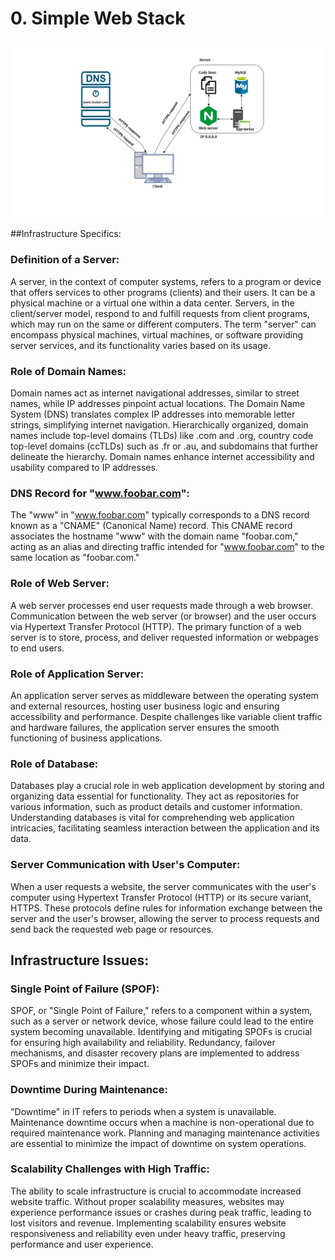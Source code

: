 # 0. Simple Web Stack

<p align="center"><img src="https://github.com/isaquliyev/holbertonschool-system_engineering-devops/blob/master/web_infrastructure_design/task_0.png"></p>

##Infrastructure Specifics:


### Definition of a Server:
A server, in the context of computer systems, refers to a program or device that offers services to other programs (clients) and their users. It can be a physical machine or a virtual one within a data center. Servers, in the client/server model, respond to and fulfill requests from client programs, which may run on the same or different computers. The term "server" can encompass physical machines, virtual machines, or software providing server services, and its functionality varies based on its usage.

### Role of Domain Names:
Domain names act as internet navigational addresses, similar to street names, while IP addresses pinpoint actual locations. The Domain Name System (DNS) translates complex IP addresses into memorable letter strings, simplifying internet navigation. Hierarchically organized, domain names include top-level domains (TLDs) like .com and .org, country code top-level domains (ccTLDs) such as .fr or .au, and subdomains that further delineate the hierarchy. Domain names enhance internet accessibility and usability compared to IP addresses.

### DNS Record for "www.foobar.com":
The "www" in "www.foobar.com" typically corresponds to a DNS record known as a "CNAME" (Canonical Name) record. This CNAME record associates the hostname "www" with the domain name "foobar.com," acting as an alias and directing traffic intended for "www.foobar.com" to the same location as "foobar.com."

### Role of Web Server:
A web server processes end user requests made through a web browser. Communication between the web server (or browser) and the user occurs via Hypertext Transfer Protocol (HTTP). The primary function of a web server is to store, process, and deliver requested information or webpages to end users.

### Role of Application Server:
An application server serves as middleware between the operating system and external resources, hosting user business logic and ensuring accessibility and performance. Despite challenges like variable client traffic and hardware failures, the application server ensures the smooth functioning of business applications.

### Role of Database:
Databases play a crucial role in web application development by storing and organizing data essential for functionality. They act as repositories for various information, such as product details and customer information. Understanding databases is vital for comprehending web application intricacies, facilitating seamless interaction between the application and its data.

### Server Communication with User's Computer:
When a user requests a website, the server communicates with the user's computer using Hypertext Transfer Protocol (HTTP) or its secure variant, HTTPS. These protocols define rules for information exchange between the server and the user's browser, allowing the server to process requests and send back the requested web page or resources.

## Infrastructure Issues:


### Single Point of Failure (SPOF):
SPOF, or "Single Point of Failure," refers to a component within a system, such as a server or network device, whose failure could lead to the entire system becoming unavailable. Identifying and mitigating SPOFs is crucial for ensuring high availability and reliability. Redundancy, failover mechanisms, and disaster recovery plans are implemented to address SPOFs and minimize their impact.

### Downtime During Maintenance:
"Downtime" in IT refers to periods when a system is unavailable. Maintenance downtime occurs when a machine is non-operational due to required maintenance work. Planning and managing maintenance activities are essential to minimize the impact of downtime on system operations.

### Scalability Challenges with High Traffic:
The ability to scale infrastructure is crucial to accommodate increased website traffic. Without proper scalability measures, websites may experience performance issues or crashes during peak traffic, leading to lost visitors and revenue. Implementing scalability ensures website responsiveness and reliability even under heavy traffic, preserving performance and user experience.
